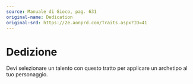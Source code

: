 ```yaml
---
source: Manuale di Gioco, pag. 631
original-name: Dedication
original-srd: https://2e.aonprd.com/Traits.aspx?ID=41
---
```


# Dedizione

Devi selezionare un talento con questo tratto per applicare un archetipo al tuo
personaggio.

